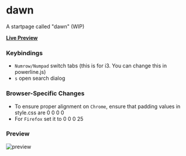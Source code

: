 # dawn
A startpage called "dawn" (WIP)

[**Live Preview**](https://zjpxshade.github.io/shadydawn/)

### Keybindings

- `Numrow/Numpad` switch tabs (this is for i3. You can change this in powerline.js)
- `s` open search dialog

### Browser-Specific Changes
- To ensure proper alignment on `Chrome`, ensure that padding values in style.css are 0 0 0 0  
- For `Firefox` set it to 0 0 0 25

### Preview
![preview](https://i.imgur.com/6ImuuEH.png)
